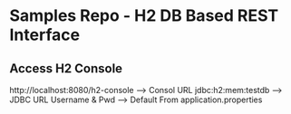 # Samples Repo - H2 DB Based REST Interface

## Access H2 Console 

http://localhost:8080/h2-console  --> Consol URL 
jdbc:h2:mem:testdb --> JDBC URL 
Username & Pwd --> Default From application.properties

